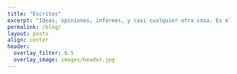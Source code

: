 ```yaml
---
title: "Escritos"
excerpt: "Ideas, opiniones, informes, y casi cualquier otra cosa. Es el espacio en donde comparto mis planes, mi trayecto, mis logros, y con aún más orgullo, mis fracasos, tropiezos y mi lucha contra los malos hábitos."
permalink: /blog/
layout: posts
align: center
header:
  overlay_filter: 0.5
  overlay_image: images/header.jpg
---
```

